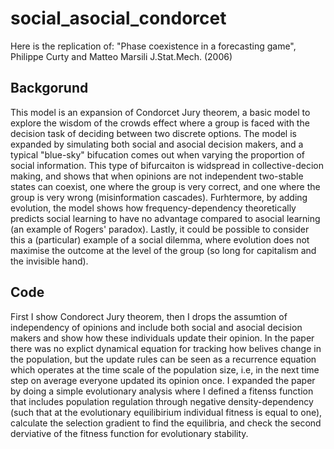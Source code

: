 # social_asocial_condorcet
Here is the replication of: "Phase coexistence in a forecasting game", Philippe Curty and Matteo Marsili J.Stat.Mech. (2006)

## Backgorund

This model is an expansion of Condorcet Jury theorem, a basic model to explore the wisdom of the crowds effect where a group is faced with the decision task of deciding between two discrete options. The model is expanded by simulating both social and asocial decision makers, and a typical "blue-sky" bifucation comes out when varying the proportion of social information. This type of bifurcaiton is widspread in collective-decion making, and shows that when opinions are not independent two-stable states can coexist, one where the group is very correct, and one where the group is very wrong (misinformation cascades). Furhtermore, by adding evolution, the model shows how frequency-dependency theoretically predicts social learning to have no advantage compared to asocial learning (an example of Rogers' paradox). Lastly, it could be possible to consider this a (particular) example of a social dilemma, where evolution does not maximise the outcome at the level of the group (so long for capitalism and the invisible hand).

## Code
First I show Condorect Jury theorem, then I drops the assumtion of independency of opinions and include both social and asocial decision makers and show how these individuals update their opinion. In the paper there was no explict dynamical equation for tracking how belives change in the population, but the update rules can be seen as a recurrence equation which operates at the time scale of the population size, i.e, in the next time step on average everyone updated its opinion once. I expanded the paper by doing a simple evolutionary analysis where I defined a fitenss function that includes population regulation through negative density-dependency (such that at the evolutionary equilibirium individual fitness is equal to one), calculate the selection gradient to find the equilibria, and check the second derviative of the fitness function for evolutionary stability. 

